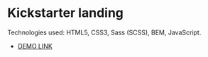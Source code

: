 # Kickstarter landing
Technologies used: HTML5, CSS3, Sass (SCSS), BEM, JavaScript.
- [DEMO LINK](https://alexazalor.github.io/kickstarter-landing/)
